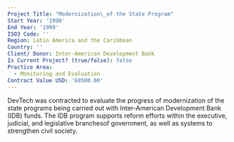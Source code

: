 ```yaml
---
Project Title: "Modernization\_of the State Program"
Start Year: '1998'
End Year: '1999'
ISO3 Code: ''
Region: Latin America and the Caribbean
Country: ''
Client/ Donor: Inter-American Development Bank
Is Current Project? (true/false): false
Practice Area:
  - Monitoring and Evaluation
Contract Value USD: '60500.00'
---
```

DevTech was contracted to evaluate the progress of modernization of the state programs being carried out with Inter-American Development Bank (IDB) funds. The IDB program supports reform efforts within the executive, judicial, and legislative branchesof government, as well as systems to strengthen civil society.